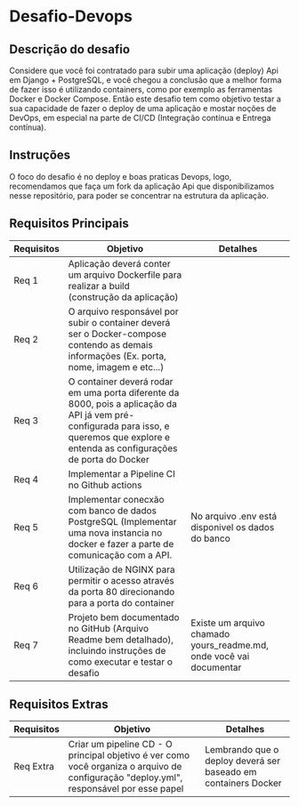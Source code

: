 # Desafio-Devops

## Descrição do desafio

Considere que você foi contratado para subir uma aplicação (deploy) Api em Django + PostgreSQL, e você chegou a conclusão que a melhor forma de fazer isso é utilizando containers, como por exemplo as ferramentas Docker e Docker Compose. Então este desafio tem como objetivo testar a sua capacidade de fazer o deploy de uma aplicação e mostar noções de DevOps, em especial na parte de CI/CD (Integração contínua e Entrega contínua).

## Instruções

O foco do desafio é no deploy e boas praticas Devops, logo, recomendamos que faça um fork da aplicação Api que disponibilizamos nesse repositório, para poder se concentrar na estrutura da aplicação.

## Requisitos Principais

|**Requisitos**| **Objetivo** | **Detalhes**|
|---------------|----------|----------------|
| Req 1         | Aplicação deverá conter um arquivo Dockerfile para realizar a build (construção da aplicação)|
| Req 2         | O arquivo responsável por subir o container deverá ser o Docker-compose contendo as demais informações (Ex. porta, nome, imagem e etc...) |
| Req 3         | O container deverá rodar em uma porta diferente da 8000, pois a aplicação da API já vem pré-configurada para isso, e queremos que explore e entenda as configurações de porta do Docker|
| Req 4         | Implementar a Pipeline CI no Github actions |
| Req 5         | Implementar conecxão com banco de dados PostgreSQL (Implementar uma nova instancia no docker e fazer a parte de comunicação com a API. | No arquivo .env está disponivel os dados do banco |
| Req 6         | Utilização de NGINX para permitir o acesso através da porta 80 direcionando para a porta do container |
| Req 7        |  Projeto bem documentado no GitHub (Arquivo Readme bem detalhado), incluindo instruções de como executar e testar o desafio | Existe um arquivo chamado yours_readme.md, onde você vai documentar


## Requisitos Extras


|**Requisitos**| Objetivo | Detalhes |
|---------------|----------|-------|
| Req Extra |  Criar um pipeline CD - O principal objetivo é ver como você organiza o arquivo de configuração "deploy.yml", responsável por esse papel | Lembrando que o deploy deverá ser baseado em containers Docker |




